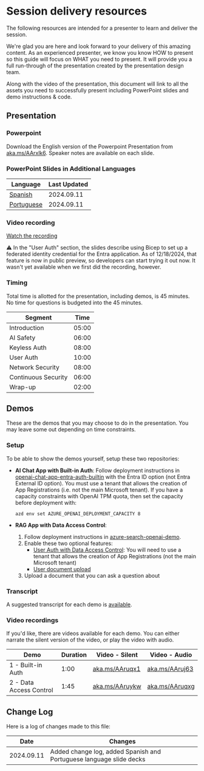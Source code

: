 # Session delivery resources

The following resources are intended for a presenter to learn and deliver the session.

We're glad you are here and look forward to your delivery of this amazing content. As an experienced presenter, we know you know HOW to present so this guide will focus on WHAT you need to present. It will provide you a full run-through of the presentation created by the presentation design team.

Along with the video of the presentation, this document will link to all the assets you need to successfully present including PowerPoint slides and demo instructions & code.

## Presentation

### Powerpoint

Download the English version of the Powerpoint Presentation from [aka.ms/AArxlk6](https://aka.ms/AArxlk6). Speaker notes are available on each slide.

### PowerPoint Slides in Additional Languages

| Language  | Last Updated |
| ------------- | ------------- |
| [Spanish](https://aka.ms/AAs7mfz)  | 2024.09.11  |
| [Portuguese](https://aka.ms/AAs7eu0) | 2024.09.11  |

### Video recording

[Watch the recording](https://aka.ms/AArzolk)

⚠️ In the "User Auth" section, the slides describe using Bicep to set up a federated identity credential for the Entra application. As of 12/18/2024, that feature is now in public preview, so developers can start trying it out now. It wasn't yet available when we first did the recording, however.

### Timing

Total time is allotted for the presentation, including demos, is 45 minutes.
No time for questions is budgeted into the 45 minutes.

| Segment             | Time |
|---------------------|------|
| Introduction        | 05:00 |
| AI Safety           | 06:00 |
| Keyless Auth        | 08:00 |
| User Auth           | 10:00 |
| Network Security    | 08:00 |
| Continuous Security | 06:00 |
| Wrap-up             | 02:00 |

## Demos

These are the demos that you may choose to do in the presentation. You may leave some out depending on time constraints.

### Setup

To be able to show the demos yourself, setup these two repositories:

* **AI Chat App with Built-in Auth**:
  Follow deployment instructions in [openai-chat-app-entra-auth-builtin](https://github.com/Azure-Samples/openai-chat-app-entra-auth-builtin) with the Entra ID option (not Entra External ID option).
  You must use a tenant that allows the creation of App Registrations (i.e. not the main Microsoft tenant).
  If you have a capacity constraints with OpenAI TPM quota, then set the capacity before deployment with:
  
  ```shell
  azd env set AZURE_OPENAI_DEPLOYMENT_CAPACITY 8
  ```
  
* **RAG App with Data Access Control**:
    1. Follow deployment instructions in [azure-search-openai-demo](https://github.com/Azure-Samples/azure-search-openai-demo).
    2. Enable these two optional features:
       * [User Auth with Data Access Control](https://github.com/Azure-Samples/azure-search-openai-demo/blob/main/docs/login_and_acl.md): You will need to use a tenant that allows the creation of App Registrations (not the main Microsoft tenant)
       * [User document upload](https://github.com/Azure-Samples/azure-search-openai-demo/blob/main/docs/deploy_features.md#enabling-user-document-upload)
    3. Upload a document that you can ask a question about

### Transcript

A suggested transcript for each demo is [available](https://aka.ms/AAruyl1).

### Video recordings

If you'd like, there are videos available for each demo. You can either narrate the silent version of the video, or play the video with audio.

| Demo                    | Duration | Video - Silent | Video - Audio |
| ------------------------|----------|---------------- |  ----------- |
| 1 - Built-in Auth       | 1:00     | [aka.ms/AAruqx1](https://aka.ms/AAruqx1) | [aka.ms/AAruj63](https://aka.ms/AAruj63) |
| 2 - Data Access Control | 1:45     | [aka.ms/AAruykw](https://aka.ms/AAruykw) | [aka.ms/AAruqxg](https://aka.ms/AAruqxg) |


## Change Log

Here is a log of changes made to this file:

| Date  | Changes |
| ------------- | ------------- |
| 2024.09.11 | Added change log, added Spanish and Portuguese language slide decks  |
